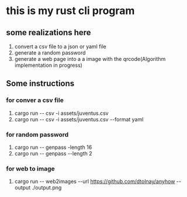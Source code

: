 # this is my rust cli program
## some realizations here 
1. convert a csv file to a json or yaml file
2. generate a random password
3. generate a web page into a a image with the qrcode(Algorithm implementation in progress)
## Some instructions 
### for conver a csv file
1. cargo run -- csv -i assets/juventus.csv
2. cargo run -- csv -i assets/juventus.csv  --format yaml
### for random password
1. cargo run -- genpass -length 16
2. cargo run -- genpass --length 2
### for web to image
1. cargo run -- web2images --url https://github.com/dtolnay/anyhow --output ./output.png